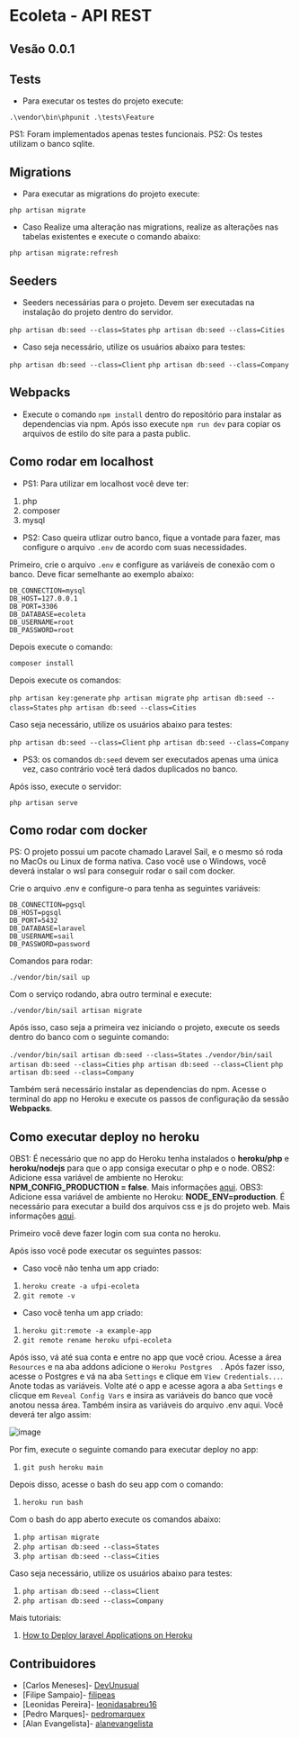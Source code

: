 # Ecoleta - API REST 

## Vesão 0.0.1

## Tests
* Para executar os testes do projeto execute:

``` .\vendor\bin\phpunit .\tests\Feature ```

PS1: Foram implementados apenas testes funcionais.
PS2: Os testes utilizam o banco sqlite.

## Migrations
* Para executar as migrations do projeto execute:

``` php artisan migrate ```

* Caso Realize uma alteração nas migrations, realize as alterações nas tabelas existentes e execute o comando abaixo:

``` php artisan migrate:refresh ```

## Seeders
* Seeders necessárias para o projeto. Devem ser executadas na instalação do projeto dentro do servidor.

``` php artisan db:seed --class=States ```
``` php artisan db:seed --class=Cities ```

* Caso seja necessário, utilize os usuários abaixo para testes:

``` php artisan db:seed --class=Client ```
``` php artisan db:seed --class=Company ```

## Webpacks
* Execute o comando ``` npm install ``` dentro do repositório para instalar as dependencias via npm. Após isso execute ``` npm run dev ``` para copiar os arquivos de estilo do site para a pasta public.

## Como rodar em localhost
* PS1: Para utilizar em localhost você deve ter:
1. php
2. composer
3. mysql

* PS2: Caso queira utlizar outro banco, fique a vontade para fazer, mas configure o arquivo ``` .env ``` de acordo com suas necessidades.

Primeiro, crie o arquivo ``` .env ``` e configure as variáveis de conexão com o banco. Deve ficar semelhante ao exemplo abaixo:
```
DB_CONNECTION=mysql
DB_HOST=127.0.0.1
DB_PORT=3306
DB_DATABASE=ecoleta
DB_USERNAME=root
DB_PASSWORD=root
```

Depois execute o comando:

``` composer install ```

Depois execute os comandos:

``` php artisan key:generate ```
``` php artisan migrate ```
``` php artisan db:seed --class=States ```
``` php artisan db:seed --class=Cities ```

Caso seja necessário, utilize os usuários abaixo para testes:

``` php artisan db:seed --class=Client ```
``` php artisan db:seed --class=Company ```

* PS3: os comandos ``` db:seed ``` devem ser executados apenas uma única vez, caso contrário você terá dados duplicados no banco.

Após isso, execute o servidor:

``` php artisan serve ```

## Como rodar com docker
PS: O projeto possui um pacote chamado Laravel Sail, e o mesmo só roda no MacOs ou Linux de forma nativa. Caso você use o Windows, você deverá instalar o wsl para conseguir rodar o sail com docker.

Crie o arquivo .env e configure-o para tenha as seguintes variáveis:
```
DB_CONNECTION=pgsql
DB_HOST=pgsql
DB_PORT=5432
DB_DATABASE=laravel
DB_USERNAME=sail
DB_PASSWORD=password
```

Comandos para rodar:

``` ./vendor/bin/sail up ```

Com o serviço rodando, abra outro terminal e execute:

``` ./vendor/bin/sail artisan migrate ```

Após isso, caso seja a primeira vez iniciando o projeto, execute os seeds dentro do banco com o seguinte comando:

``` ./vendor/bin/sail artisan db:seed --class=States ```
``` ./vendor/bin/sail artisan db:seed --class=Cities ```
``` php artisan db:seed --class=Client ```
``` php artisan db:seed --class=Company ```

Também será necessário instalar as dependencias do npm. Acesse o terminal do app no Heroku e execute os passos de configuração da sessão **Webpacks**.

## Como executar deploy no heroku

OBS1: É necessário que no app do Heroku tenha instalados o **heroku/php** e **heroku/nodejs** para que o app consiga executar o php e o node.
OBS2: Adicione essa variável de ambiente no Heroku: **NPM_CONFIG_PRODUCTION = false**. Mais informações [aqui](https://dev.to/eduvin/how-to-deploy-a-laravel-vue-app-to-heroku-4kmg).
OBS3: Adicione essa variável de ambiente no Heroku: **NODE_ENV=production**. É necessário para executar a build dos arquivos css e js do projeto web. Mais informações [aqui](https://blackdeerdev.com/heroku-build-script-for-laravel-and-vue/).

Primeiro você deve fazer login com sua conta no heroku.

Após isso você pode executar os seguintes passos:

* Caso você não tenha um app criado:
1. ``` heroku create -a ufpi-ecoleta ```
2. ``` git remote -v ```

* Caso você tenha um app criado:
1. ``` heroku git:remote -a example-app ```
2. ``` git remote rename heroku ufpi-ecoleta ```

Após isso, vá até sua conta e entre no app que você criou. Acesse a área ``` Resources ``` e na aba addons adicione o ```Heroku Postgres  ```. Após fazer isso, acesse o Postgres e vá na aba ``` Settings ``` e clique em ``` View Credentials... ```. Anote todas as variáveis. Volte até o app e acesse agora a aba ``` Settings ``` e clicque em ``` Reveal Config Vars ``` e insira as variáveis do banco que você anotou nessa área. Também insira as variáveis do arquivo .env aqui. Você deverá ter algo assim:

![image](https://user-images.githubusercontent.com/23065588/164526204-c3f0a997-d0a0-4076-88f7-d15186860f88.png)

Por fim, execute o seguinte comando para executar deploy no app:
1. ``` git push heroku main ```

Depois disso, acesse o bash do seu app com o comando:
1. ``` heroku run bash ```

Com o bash do app aberto execute os comandos abaixo:
1. ``` php artisan migrate ```
2. ``` php artisan db:seed --class=States ```
3. ``` php artisan db:seed --class=Cities ```

Caso seja necessário, utilize os usuários abaixo para testes:
1. ``` php artisan db:seed --class=Client ```
2. ``` php artisan db:seed --class=Company ```

Mais tutoriais:
1. [How to Deploy laravel Applications on Heroku](https://gist.github.com/bernie-haxx/84135f548266c4076c29adb1c1b353fc)

## Contribuidores
* [Carlos Meneses]- [DevUnusual](https://github.com/DevUnusual)
* [Filipe Sampaio]- [filipeas](https://github.com/filipeas)
* [Leonidas Pereira]- [leonidasabreu16](https://github.com/leonidasabreu16)
* [Pedro Marques]- [pedromarquex](https://github.com/pedromarquex)
* [Alan Evangelista]- [alanevangelista](https://github.com/alanevangelista)
